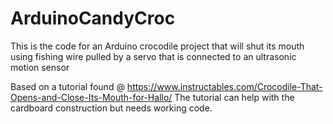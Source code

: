 # ArduinoCandyCroc


This is the code for an Arduino crocodile project that will shut its mouth using fishing wire 
pulled by a servo that is connected to an ultrasonic motion sensor

Based on a tutorial found @ https://www.instructables.com/Crocodile-That-Opens-and-Close-Its-Mouth-for-Hallo/
The tutorial can help with the cardboard construction but needs working code.
